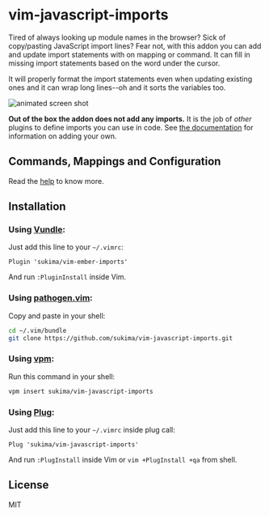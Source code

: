 # vim-javascript-imports

Tired of always looking up module names in the browser? Sick of copy/pasting
JavaScript import lines? Fear not, with this addon you can add and update
import statements with on mapping or command. It can fill in missing import
statements based on the word under the cursor.

It will properly format the import statements even when updating existing ones
and it can wrap long lines--oh and it sorts the variables too.

![animated screen shot](https://sukima.github.io/vim-ember-imports/vim-ember-imports.gif)

**Out of the box the addon does not add any imports.** It is the job of *other*
plugins to define imports you can use in code. See [the documentation][txt-doc]
for information on adding your own.

## Commands, Mappings and Configuration

Read the [help][txt-doc] to know more.

## Installation

### Using [Vundle][vundle]:

Just add this line to your `~/.vimrc`:

```vim
Plugin 'sukima/vim-ember-imports'
```

And run `:PluginInstall` inside Vim.

### Using [pathogen.vim][pathogen]:

Copy and paste in your shell:

```bash
cd ~/.vim/bundle
git clone https://github.com/sukima/vim-javascript-imports.git
```

### Using [vpm][vpm]:

Run this command in your shell:

```bash
vpm insert sukima/vim-javascript-imports
```

### Using [Plug][plug]:

Just add this line to your `~/.vimrc` inside plug call:

```vim
Plug 'sukima/vim-javascript-imports'
```

And run `:PlugInstall` inside Vim or `vim +PlugInstall +qa` from shell.

## License

MIT

[pathogen]: https://github.com/tpope/vim-pathogen
[txt-doc]: https://raw.githubusercontent.com/sukima/vim-javascript-imports/master/doc/vim-javascript-imports.txt
[vpm]: https://github.com/KevinSjoberg/vpm
[vundle]: https://github.com/gmarik/vundle
[plug]: https://github.com/junegunn/vim-plug
